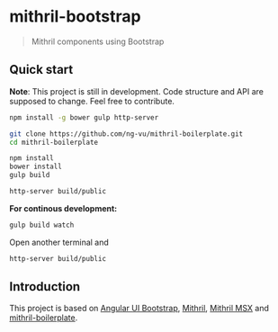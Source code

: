 # mithril-bootstrap

> Mithril components using Bootstrap

## Quick start

**Note**: This project is still in development. Code structure and API are supposed to change. Feel free to contribute.

```sh
npm install -g bower gulp http-server

git clone https://github.com/ng-vu/mithril-boilerplate.git
cd mithril-boilerplate

npm install
bower install
gulp build

http-server build/public
```

**For continous development:**
```sh
gulp build watch
```

Open another terminal and
```sh
http-server build/public
```

## Introduction

This project is based on [Angular UI Bootstrap](http://angular-ui.github.io/bootstrap/), [Mithril](http://lhorie.github.io/mithril/), [Mithril MSX](https://github.com/insin/msx) and [mithril-boilerplate](https://github.com/ng-vu/mithril-boilerplate).
